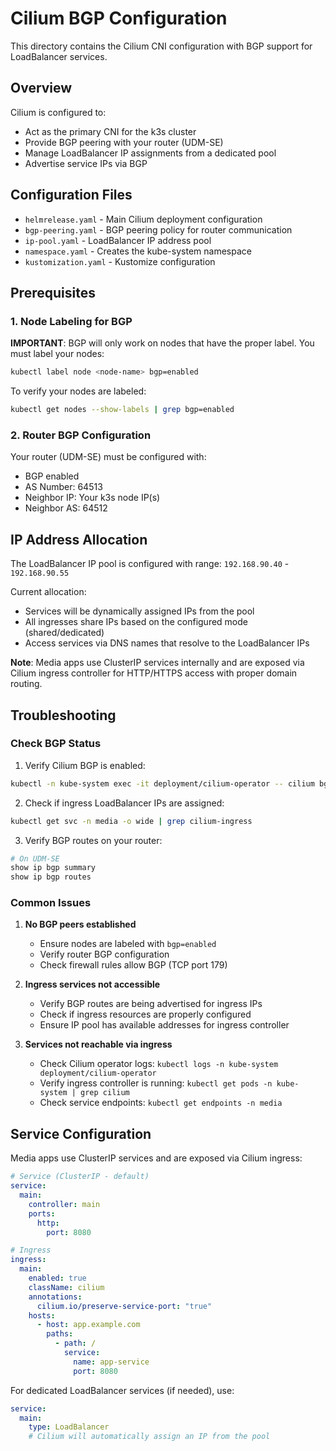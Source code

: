 # Cilium BGP Configuration

This directory contains the Cilium CNI configuration with BGP support for LoadBalancer services.

## Overview

Cilium is configured to:
- Act as the primary CNI for the k3s cluster
- Provide BGP peering with your router (UDM-SE)
- Manage LoadBalancer IP assignments from a dedicated pool
- Advertise service IPs via BGP

## Configuration Files

- `helmrelease.yaml` - Main Cilium deployment configuration
- `bgp-peering.yaml` - BGP peering policy for router communication
- `ip-pool.yaml` - LoadBalancer IP address pool
- `namespace.yaml` - Creates the kube-system namespace
- `kustomization.yaml` - Kustomize configuration

## Prerequisites

### 1. Node Labeling for BGP

**IMPORTANT**: BGP will only work on nodes that have the proper label. You must label your nodes:

```bash
kubectl label node <node-name> bgp=enabled
```

To verify your nodes are labeled:
```bash
kubectl get nodes --show-labels | grep bgp=enabled
```

### 2. Router BGP Configuration

Your router (UDM-SE) must be configured with:
- BGP enabled
- AS Number: 64513
- Neighbor IP: Your k3s node IP(s)
- Neighbor AS: 64512

## IP Address Allocation

The LoadBalancer IP pool is configured with range: `192.168.90.40` - `192.168.90.55`

Current allocation:
- Services will be dynamically assigned IPs from the pool
- All ingresses share IPs based on the configured mode (shared/dedicated)
- Access services via DNS names that resolve to the LoadBalancer IPs

**Note**: Media apps use ClusterIP services internally and are exposed via Cilium ingress controller for HTTP/HTTPS access with proper domain routing.

## Troubleshooting

### Check BGP Status

1. Verify Cilium BGP is enabled:
```bash
kubectl -n kube-system exec -it deployment/cilium-operator -- cilium bgp peers
```

2. Check if ingress LoadBalancer IPs are assigned:
```bash
kubectl get svc -n media -o wide | grep cilium-ingress
```

3. Verify BGP routes on your router:
```bash
# On UDM-SE
show ip bgp summary
show ip bgp routes
```

### Common Issues

1. **No BGP peers established**
   - Ensure nodes are labeled with `bgp=enabled`
   - Verify router BGP configuration
   - Check firewall rules allow BGP (TCP port 179)

2. **Ingress services not accessible**
   - Verify BGP routes are being advertised for ingress IPs
   - Check if ingress resources are properly configured
   - Ensure IP pool has available addresses for ingress controller

3. **Services not reachable via ingress**
   - Check Cilium operator logs: `kubectl logs -n kube-system deployment/cilium-operator`
   - Verify ingress controller is running: `kubectl get pods -n kube-system | grep cilium`
   - Check service endpoints: `kubectl get endpoints -n media`

## Service Configuration

Media apps use ClusterIP services and are exposed via Cilium ingress:

```yaml
# Service (ClusterIP - default)
service:
  main:
    controller: main
    ports:
      http:
        port: 8080

# Ingress
ingress:
  main:
    enabled: true
    className: cilium
    annotations:
      cilium.io/preserve-service-port: "true"
    hosts:
      - host: app.example.com
        paths:
          - path: /
            service:
              name: app-service
              port: 8080
```

For dedicated LoadBalancer services (if needed), use:
```yaml
service:
  main:
    type: LoadBalancer
    # Cilium will automatically assign an IP from the pool
```